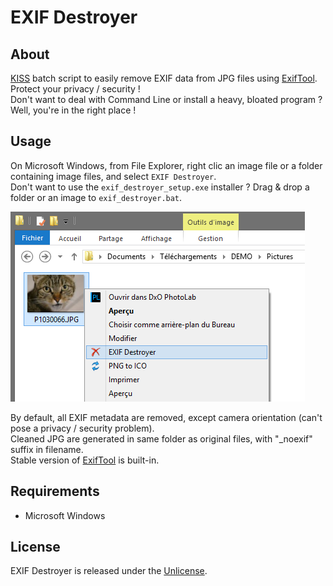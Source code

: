 # EXIF Destroyer

## About
[KISS](https://en.wikipedia.org/wiki/KISS_principle) batch script to easily remove EXIF data from JPG files using [ExifTool](http://owl.phy.queensu.ca/~phil/exiftool/). Protect your privacy / security !  
Don't want to deal with Command Line or install a heavy, bloated program ? Well, you're in the right place !

## Usage

On Microsoft Windows, from File Explorer, right clic an image file or a folder containing image files, and select `EXIF Destroyer`.  
Don't want to use the `exif_destroyer_setup.exe` installer ? Drag & drop a folder or an image to `exif_destroyer.bat`.  

![](.github/Demo.png)

By default, all EXIF metadata are removed, except camera orientation (can't pose a privacy / security problem).  
Cleaned JPG are generated in same folder as original files, with "_noexif" suffix in filename.  
Stable version of [ExifTool](http://owl.phy.queensu.ca/~phil/exiftool/) is built-in.

## Requirements
- Microsoft Windows

## License
EXIF Destroyer is released under the [Unlicense](http://unlicense.org).

